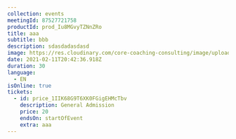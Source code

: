 ```yaml
---
collection: events
meetingId: 87527721758
productId: prod_Iu8MGvyTZNnZRo
title: aaa
subtitle: bbb
description: sdasdadasdasd
image: https://res.cloudinary.com/core-coaching-consulting/image/upload/v1600785500/CCC_Leading_cropped_ue4zbu.jpg
date: 2021-02-11T20:42:36.918Z
duration: 30
language:
  - EN
isOnline: true
tickets:
  - id: price_1IIK68G9T6XK0FGigEHMcTbv
    description: General Admission
    price: 20
    endsOn: startOfEvent
    extra: aaa
---
```

